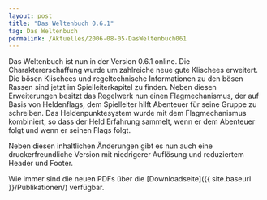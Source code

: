 ```yaml
---
layout: post
title: "Das Weltenbuch 0.6.1"
tag: Das Weltenbuch
permalink: /Aktuelles/2006-08-05-DasWeltenbuch061
---
```


Das Weltenbuch ist nun in der Version 0.6.1 online. Die Charaktererschaffung wurde um zahlreiche neue gute Klischees erweitert. Die bösen Klischees und regeltechnische Informationen zu den bösen Rassen sind jetzt im Spielleiterkapitel zu finden. Neben diesen Erweiterungen besitzt das Regelwerk nun einen Flagmechanismus, der auf Basis von Heldenflags, dem Spielleiter hilft Abenteuer für seine Gruppe zu schreiben. Das Heldenpunktesystem wurde mit dem Flagmechanismus kombiniert, so dass der Held Erfahrung sammelt, wenn er dem Abenteuer folgt und wenn er seinen Flags folgt.

Neben diesen inhaltlichen Änderungen gibt es nun auch eine druckerfreundliche Version mit niedrigerer Auflösung und reduziertem Header und Footer.

Wie immer sind die neuen PDFs über die [Downloadseite]({{ site.baseurl }}/Publikationen/) verfügbar.


